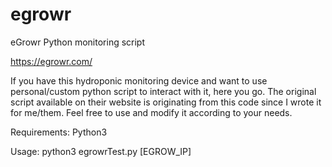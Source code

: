 # egrowr
eGrowr Python monitoring script

https://egrowr.com/

If you have this hydroponic monitoring device and want to use personal/custom python script to interact with it, here you go.
The original script available on their website is originating from this code since I wrote it for me/them.
Feel free to use and modify it according to your needs.

Requirements: Python3

Usage: python3 egrowrTest.py [EGROW_IP]
